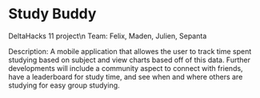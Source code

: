 # Study Buddy
DeltaHacks 11 project\n
Team: Felix, Maden, Julien, Sepanta

Description: A mobile application that allowes the user to track time spent studying based on subject and view charts based off of this data. Further developments will include a community aspect to connect with friends, have a leaderboard for study time, and see when and where others are studying for easy group studying.
